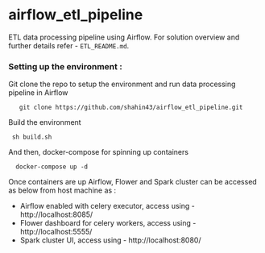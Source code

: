 # airflow_etl_pipeline

ETL data processing pipeline using Airflow. 
For solution overview and further details refer - `ETL_README.md`.  


### Setting up the environment : 
Git clone the repo to setup the environment and run data processing pipeline in Airflow 

```
   git clone https://github.com/shahin43/airflow_etl_pipeline.git  

```

Build the environment 
``` 
 sh build.sh 
``` 

And then, docker-compose for spinning up containers 
``` 
  docker-compose up -d
``` 


Once containers are up Airflow, Flower and Spark cluster can be accessed as below from host machine as :   

  - Airflow enabled with celery executor, access using - http://localhost:8085/
  - Flower dashboard for celery workers, access using - http://localhost:5555/
  - Spark cluster UI, access using - http://localhost:8080/